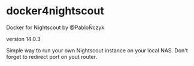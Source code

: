 # docker4nightscout
Docker for Nightscout by @PabloŃczyk

version 14.0.3

Simple way to run your own Nightscout instance on your local NAS. Don't forget to redirect port on yout router.
